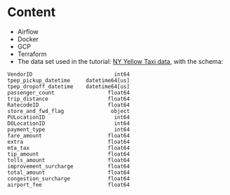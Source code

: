 # Content
- Airflow
- Docker
- GCP
- Terraform
- The data set used in the tutorial: [NY Yellow Taxi data](https://github.com/DataTalksClub/data-engineering-zoomcamp/tree/main/01-docker-terraform), with the schema:
```
VendorID                          int64
tpep_pickup_datetime     datetime64[us]
tpep_dropoff_datetime    datetime64[us]
passenger_count                 float64
trip_distance                   float64
RatecodeID                      float64
store_and_fwd_flag               object
PULocationID                      int64
DOLocationID                      int64
payment_type                      int64
fare_amount                     float64
extra                           float64
mta_tax                         float64
tip_amount                      float64
tolls_amount                    float64
improvement_surcharge           float64
total_amount                    float64
congestion_surcharge            float64
airport_fee                     float64
```